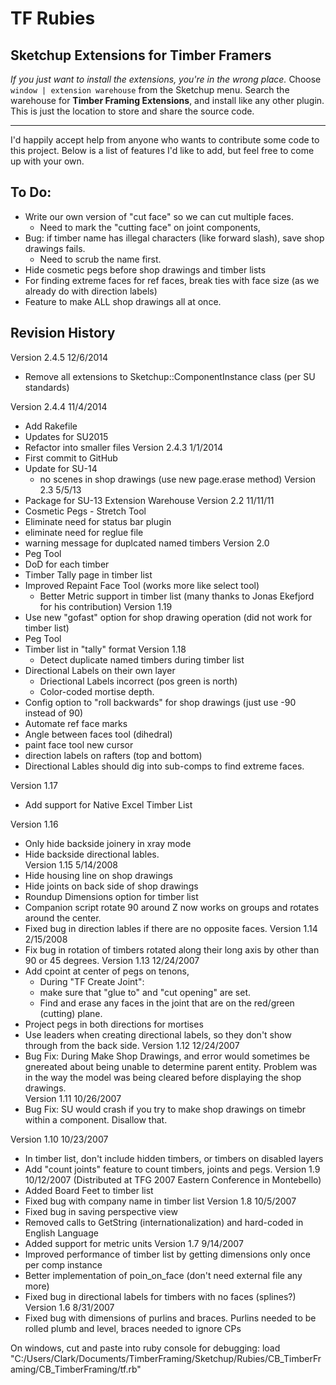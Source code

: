 # TF Rubies #
## Sketchup Extensions for Timber Framers ##

*If you just want to install the extensions, you're in the wrong place.*  Choose `window | extension warehouse` from the Sketchup menu.  Search the warehouse for **Timber Framing Extensions**, and install like any other plugin.  This is just the location to store and share the source code.

---
I'd happily accept help from anyone who wants to contribute some code to this project.  Below is a list of features I'd like to add, but feel free to come up with your own.

## To Do: ##
* Write our own version of "cut face" so we can cut multiple faces.  
	- Need to mark the "cutting face" on joint components,
* Bug: if timber name has illegal characters (like forward slash), save shop drawings fails.  
	- Need to scrub the name first.
* Hide cosmetic pegs before shop drawings and timber lists
* For finding extreme faces for ref faces, break ties with face size (as we already do with direction labels)
* Feature to make ALL shop drawings all at once.

## Revision History ##
 Version 2.4.5 12/6/2014
   - Remove all extensions to Sketchup::ComponentInstance class (per SU standards)

 Version 2.4.4 11/4/2014
   - Add Rakefile
   - Updates for SU2015
   - Refactor into smaller files
 Version 2.4.3 1/1/2014
   - First commit to GitHub
   - Update for SU-14
       - no scenes in shop drawings (use new page.erase method)
 Version 2.3 5/5/13
   - Package for SU-13 Extension Warehouse
 Version 2.2 11/11/11
   - Cosmetic Pegs
    - Stretch Tool
   - Eliminate need for status bar plugin
   - eliminate need for reglue file
   - warning message for duplcated named timbers
  Version 2.0
 - Peg Tool
 - DoD for each timber
 - Timber Tally page in timber list
  - Improved Repaint Face Tool (works more like select tool)
    - Better Metric support in timber list (many thanks to Jonas Ekefjord for his contribution)
 Version 1.19
 - Use new "gofast" option for shop drawing operation (did not work for timber list)
 - Peg Tool 
 - Timber list in "tally" format
 Version 1.18
    - Detect duplicate named timbers during timber list
 - Directional Labels on their own layer
    - Driectional Labels incorrect (pos green is north)
   - Color-coded mortise depth.
 - Config option to "roll backwards" for shop drawings (just use -90 instead of 90)
 - Automate ref face marks
 - Angle between faces tool (dihedral)
 - paint face tool new cursor
 - direction labels on rafters (top and bottom)
 - Directional Lables should dig into sub-comps to find extreme faces. 
 
 Version 1.17
 - Add support for Native Excel Timber List
 
Version 1.16  
 - Only hide backside joinery in xray mode
 - Hide backside directional lables.  
Version 1.15 5/14/2008
 - Hide housing line on shop drawings
 - Hide joints on back side of shop drawings
 - Roundup Dimensions option for timber list
 - Companion script rotate 90 around Z now works on groups and rotates around the center.
 - Fixed bug in direction lables if there are no opposite faces.
Version 1.14 2/15/2008
  - Fix bug in rotation of timbers rotated along their long axis by other than 90 or 45 degrees.
Version 1.13 12/24/2007
 - Add cpoint at center of pegs on tenons,
   - During "TF Create Joint":
   - make sure that "glue to" and "cut opening" are set.
   - Find and erase any faces in the joint that are on the red/green (cutting) plane.
 - Project pegs in both directions for mortises
 - Use leaders when creating directional labels, so they don't show through from the back side.
Version 1.12 12/24/2007
  - Bug Fix:  During Make Shop Drawings, and error would sometimes be gnereated about being unable to determine parent entity.
 Problem was in the way the model was being cleared before displaying the shop drawings.  
Version 1.11 10/26/2007
 - Bug Fix:  SU would crash if you try to make shop drawings on timebr within a component.  Disallow that.
 
Version 1.10 10/23/2007
 - In timber list, don't include hidden timbers, or timbers on disabled layers
 - Add "count joints" feature to count timbers, joints and pegs.
Version 1.9 10/12/2007  (Distributed at TFG 2007 Eastern Conference in Montebello)
 - Added Board Feet to timber list
 - Fixed bug with company name in timber list
Version 1.8 10/5/2007
  - Fixed bug in saving perspective view
   - Removed calls to GetString (internationalization) and hard-coded in English Language
 - Added support for metric units
Version 1.7 9/14/2007
 - Improved performance of timber list by getting dimensions only once per comp instance
 - Better implementation of poin_on_face (don't need external file any more)
 - Fixed bug in directional labels for timbers with no faces (splines?)
 Version 1.6 8/31/2007
 - Fixed bug with dimensions of purlins and braces.  Purlins needed to be rolled plumb and level, braces needed to ignore CPs


 On windows, cut and paste into ruby console for debugging:
 load "C:/Users/Clark/Documents/TimberFraming/Sketchup/Rubies/CB_TimberFraming/CB_TimberFraming/tf.rb"
